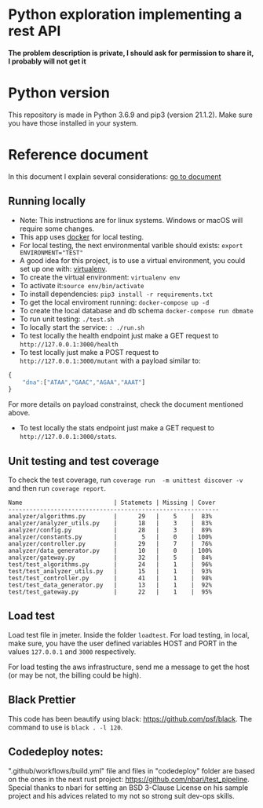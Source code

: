 # Python exploration implementing a rest API

**The problem description is private, I should ask for permission to share it, I probably will not get it**

# Python version

This repository is made in Python 3.6.9 and pip3 (version 21.1.2). Make sure you have those installed in your system.

# Reference document

In this document I explain several considerations: [go to document](https://docs.google.com/document/d/1ZZ_wVpf9ky831L_wC3IqByKQbIkgN4MtHrP81KQRGak/edit?usp=sharing)

## Running locally

* Note: This instructions are for linux systems. Windows or macOS will require some changes.
* This app uses [docker](https://docs.docker.com/engine/install/) for local testing. 
* For local testing, the next environmental varible should exists: ```export ENVIRONMENT="TEST"```
* A good idea for this project, is to use a virtual environment, you could set up one with: [virtualenv](https://virtualenv.pypa.io/en/latest/).
* To create the virtual environment: `virtualenv env`
* To activate it:`source env/bin/activate`
* To install dependencies: `pip3 install -r requirements.txt`
* To get the local enviroment running: ```docker-compose up -d``` 
* To create the local database and db schema  ```docker-compose run dbmate```
* To run unit testing: `./test.sh`
* To locally start the service: `: ./run.sh`
* To test locally the health endpoint just make a GET request to ```http://127.0.0.1:3000/health``` 
* To test locally just make a POST request to ```http://127.0.0.1:3000/mutant``` with a payload similar to:

```Javascript
{
    "dna":["ATAA","GAAC","AGAA","AAAT"]
}
```
For more details on payload constrainst, check the document mentioned above.

* To test locally the stats endpoint just make a GET request to ```http://127.0.0.1:3000/stats```.

## Unit testing and test coverage
To check the test coverage, run `coverage run  -m unittest discover -v` and then run `coverage report`.

```
Name                          | Statemets | Missing | Cover
------------------------------------------------------------
analyzer/algorithms.py        |      29   |    5    |  83%
analyzer/analyzer_utils.py    |      18   |    3    |  83%
analyzer/config.py            |      28   |    3    |  89%
analyzer/constants.py         |       5   |    0    | 100%
analyzer/controller.py        |      29   |    7    |  76%
analyzer/data_generator.py    |      10   |    0    | 100%
analyzer/gateway.py           |      32   |    5    |  84%
test/test_algorithms.py       |      24   |    1    |  96%
test/test_analyzer_utils.py   |      15   |    1    |  93%
test/test_controller.py       |      41   |    1    |  98%
test/test_data_generator.py   |      13   |    1    |  92%
test/test_gateway.py          |      22   |    1    |  95%
```

## Load test
Load test file in jmeter. Inside the folder ```loadtest```. For load testing, in local, make sure, you have the user defined variables HOST and PORT in the values ```127.0.0.1``` and ```3000``` respectively.

For load testing the aws infrastructure, send me a message to get the host (or may be not, the billing could be high). 

## Black Prettier

This code has been beautify using black: https://github.com/psf/black. 
The command to use is `black . -l 120`.

## Codedeploy notes:

".github/workflows/build.yml" file and files in "codedeploy" folder are based on the ones in the next rust project: https://github.com/nbari/test_pipeline. Special thanks to nbari for setting an BSD 3-Clause License on his sample project and his advices related to my not so strong suit dev-ops skills. 